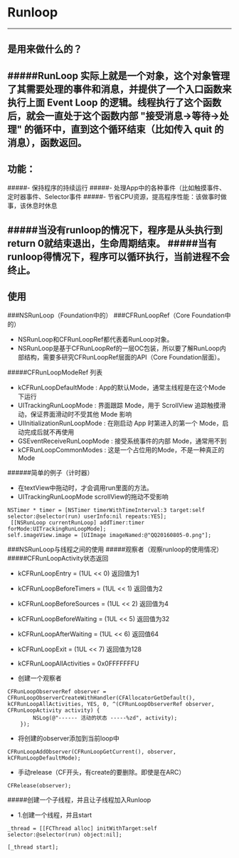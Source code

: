 # Runloop

---

## 是用来做什么的？
#####RunLoop 实际上就是一个对象，这个对象管理了其需要处理的事件和消息，并提供了一个入口函数来执行上面 Event Loop 的逻辑。线程执行了这个函数后，就会一直处于这个函数内部 "接受消息->等待->处理" 的循环中，直到这个循环结束（比如传入 quit 的消息），函数返回。
---

## 功能：
#####- 保持程序的持续运行
#####- 处理App中的各种事件（比如触摸事件、定时器事件、Selector事件
#####- 节省CPU资源，提高程序性能：该做事时做事，该休息时休息

#####当没有runloop的情况下，程序是从头执行到return 0就结束退出，生命周期结束。
#####当有runloop得情况下，程序可以循环执行，当前进程不会终止。
---

## 使用
###NSRunLoop（Foundation中的）
###CFRunLoopRef（Core Foundation中的）
- NSRunLoop和CFRunLoopRef都代表着RunLoop对象。
- NSRunLoop是基于CFRunLoopRef的一层OC包装，所以要了解RunLoop内部结构，需要多研究CFRunLoopRef层面的API（Core Foundation层面）。

#####CFRunLoopModeRef 列表
- kCFRunLoopDefaultMode : <tr>App的默认Mode，通常主线程是在这个Mode下运行
- UITrackingRunLoopMode : <tr>界面跟踪 Mode，用于 ScrollView 追踪触摸滑动，保证界面滑动时不受其他 Mode 影响
- UIInitializationRunLoopMode : <tr> 在刚启动 App 时第进入的第一个 Mode，启动完成后就不再使用
- GSEventReceiveRunLoopMode : <tr> 接受系统事件的内部 Mode，通常用不到
- kCFRunLoopCommonModes :  <tr> 这是一个占位用的Mode，不是一种真正的Mode

######简单的例子（计时器）
- 在textView中拖动时，才会调用run里面的方法。
- UITrackingRunLoopMode scrollView的拖动不受影响
```
NSTimer * timer = [NSTimer timerWithTimeInterval:3 target:self selector:@selector(run) userInfo:nil repeats:YES];
 [[NSRunLoop currentRunLoop] addTimer:timer forMode:UITrackingRunLoopMode];
self.imageView.image = [UIImage imageNamed:@"QQ20160805-0.png"];
```

###NSRunLoop与线程之间的使用
#####观察者（观察runloop的使用情况）
#####CFRunLoopActivity状态返回
- kCFRunLoopEntry = (1UL << 0)   <tr>返回值为1
- kCFRunLoopBeforeTimers = (1UL << 1)    <tr>返回值为2
- kCFRunLoopBeforeSources = (1UL << 2)  <tr>返回值为4
- kCFRunLoopBeforeWaiting = (1UL << 5)  <tr>返回值为32
- kCFRunLoopAfterWaiting = (1UL << 6)   <tr>返回值64
- kCFRunLoopExit = (1UL << 7)     <tr>返回值为128
- kCFRunLoopAllActivities = 0x0FFFFFFFU

- 创建一个观察者
```
CFRunLoopObserverRef observer = CFRunLoopObserverCreateWithHandler(CFAllocatorGetDefault(), kCFRunLoopAllActivities, YES, 0, ^(CFRunLoopObserverRef observer, CFRunLoopActivity activity) {
        NSLog(@"------ 活动的状态 -----%zd", activity);
    });
```

- 将创建的observer添加到当前loop中

```
CFRunLoopAddObserver(CFRunLoopGetCurrent(), observer, kCFRunLoopDefaultMode);
```

- 手动release（CF开头，有create的要删除。即使是在ARC）
```
CFRelease(observer);
```

#####创建一个子线程，并且让子线程加入Runloop
- 1.创建一个线程，并且start
```
_thread = [[FCThread alloc] initWithTarget:self selector:@selector(run) object:nil];
```

```
[_thread start];
```
